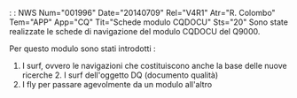  :  : NWS Num="001996" Date="20140709" Rel="V4R1" Atr="R. Colombo" Tem="APP" App="CQ" Tit="Schede modulo CQDOCU" Sts="20"
Sono state realizzate le schede di navigazione del modulo CQDOCU del Q9000.

Per questo modulo sono stati introdotti : 
 1. I surf, ovvero le navigazioni che costituiscono anche la base delle nuove ricerche  2. I surf dell'oggetto DQ (documento qualità)
 3. I fly per passare agevolmente da un modulo all'altro
